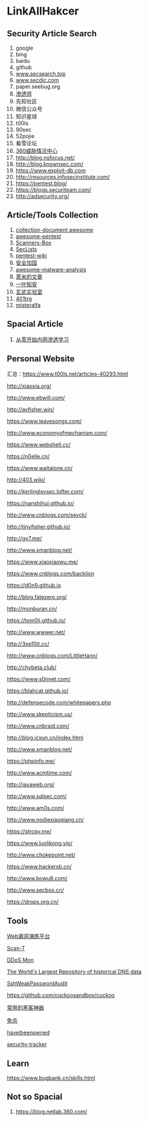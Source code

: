 # LinkAllHakcer

## Security Article Search

1. google
2. bing
3. baidu
4. github
5. www.secsearch.top
6. www.secdic.com
7. paper.seebug.org
8. [渗透师](shentoushi.top)
9. 先知社区
10. 微信公众号
11. 知识星球
12. t00ls
13. 90sec
14. 52pojie
15. 看雪论坛
16. [360威胁情况中心](https://ti.360.net/blog/)
17. http://blog.nsfocus.net/
18. http://blog.knownsec.com/
19. https://www.exploit-db.com
20. http://resources.infosecinstitute.com/
21. https://pentest.blog/
22. https://blogs.securiteam.com/
23. http://adsecurity.org/

## Article/Tools Collection

1. [collection-document awesome](https://github.com/klionsec/collection-document)
2. [awesome-pentest](https://github.com/enaqx/awesome-pentest)
3. [Scanners-Box](https://github.com/We5ter/Scanners-Box)
4. [SecLists](https://github.com/danielmiessler/SecLists)
5. [pentest-wiki](https://github.com/nixawk/pentest-wiki)
6. [安全加固](https://wiki.secyun.org/)
7. [awesome-malware-analysis](https://github.com/rshipp/awesome-malware-analysis)
8. [蒸米的文章](https://github.com/zhengmin1989/MyArticles)
9. [一叶知安](https://zhuanlan.zhihu.com/leafsec)
10. [玄武实验室](http://xlab.tencent.com/cn/)
11. [401trg](https://401trg.pw/)
12. [misteralfa](http://misteralfa-hack.blogspot.kr/)

## Spacial Article

1. [从零开始内网渗透学习](https://github.com/l3m0n/pentest_study)





## Personal Website

汇总：https://www.t00ls.net/articles-40293.html

http://xiaoxia.org/

http://www.ebwill.com/

http://avfisher.win/

https://www.leavesongs.com/

http://www.economyofmechanism.com/

https://www.webshell.cc/

https://n0elle.cn/

https://www.waitalone.cn/

http://403.wiki/

http://kerlinglovsec.lofter.com/

https://nanshihui.github.io/

http://www.cnblogs.com/sevck/

http://tinyfisher.github.io/

http://gv7.me/

http://www.xmanblog.net/

https://www.xiaoxiaowu.me/

https://www.cnblogs.com/backlion

https://d0n9.github.io

http://blog.fatezero.org/

http://monburan.cn/

https://tom0li.github.io/

http://www.wwwer.net/

http://3xp10it.cc/

http://www.cnblogs.com/LittleHann/

http://chybeta.club/

https://www.s0nnet.com/

https://blahcat.github.io/

http://defensecode.com/whitepapers.php

http://www.skepticism.us/

http://www.cnbraid.com/

http://blog.icxun.cn/index.html

http://www.xmanblog.net/

https://phpinfo.me/

http://www.acmtime.com/

http://javaweb.org/

http://www.sqlsec.com/

http://www.am0s.com/

http://www.nodiexiaoqiang.cn/

https://strcpy.me/

https://www.luolikong.vip/

http://www.chokepoint.net/

https://www.hackersb.cn/

http://www.bowu8.com/

http://www.secbox.cn/


https://drops.org.cn/


## Tools

[Web漏洞演练平台](https://github.com/710leo/ZVulDrill)

[Scan-T](https://github.com/nanshihui/Scan-T)

[DDoS Mon](https://ddosmon.net)

[The World's Largest Repository of historical DNS data](https://dnstrails.com/)

[SshWeakPasswordAudit](https://github.com/penoxcn/SshWeakPasswordAudit)

https://github.com/cuckoosandbox/cuckoo

[常用的黑客神器](https://github.com/backlion/hack-for-tools)

[免杀](https://github.com/backlion/secist_script)

[haveibeenpwned](https://haveibeenpwned.com/)

[security-tracker](https://salsa.debian.org/security-tracker-team/security-tracker/tree/master)

## Learn

https://www.bugbank.cn/skills.html


## Not so Spacial

1. https://blog.netlab.360.com/
